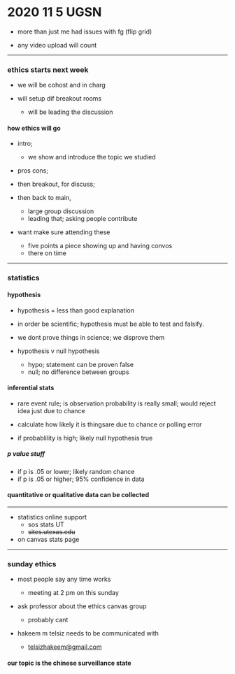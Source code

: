 # 2020 11 5 UGSN

- more than just me had issues with fg (flip grid)

- any video upload will count

---

### **ethics starts next week**

- we will be cohost and in charg

- will setup dif breakout rooms

  - will be leading the discussion

#### how ethics will go
- intro; 
  - we show and introduce the topic we studied

- pros cons; 

- then breakout, for discuss; 

- then back to main, 
  - large group discussion
  - leading that; asking people contribute

- want make sure attending these
  - five points a piece showing up and having convos
  - there on time

---

### statistics

#### hypothesis

- hypothesis = less than good explanation

- in order be scientific; hypothesis must be able to test and falsify.

- we dont prove things in science; we disprove them

- hypothesis v null hypothesis
  - hypo; statement can be proven false
  - null; no difference between groups

#### inferential stats

- rare event rule; is observation probability is really small; would reject idea just due to chance

- calculate how likely it is thingsare due to chance or polling error

- if probablility is high; likely null hypothesis true

##### p value stuff
- if p is .05 or lower; likely random chance
- if p is .05 or higher; 95% confidence in data

#### quantitative or qualitative data can be collected

---

- statistics online support
  - sos stats UT
  - ~~sites.utexas.edu~~
- on canvas stats page

---

### sunday ethics 

- most people say any time works
  - meeting at 2 pm on this sunday

- ask professor about the ethics canvas group
  - probably cant

- hakeem m telsiz needs to be communicated with
  - telsizhakeem@gmail.com

#### our topic is the chinese surveillance state
